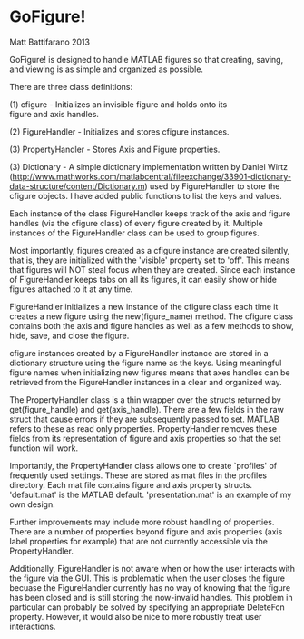 GoFigure!
=============

Matt Battifarano 
2013

GoFigure! is designed to handle MATLAB figures so that creating, 
saving, and viewing is as simple and organized as possible.

There are three class definitions:

  (1) cfigure 	      - Initializes an invisible figure and holds onto its  
                        figure and axis handles.

  (2) FigureHandler   - Initializes and stores cfigure instances.

  (3) PropertyHandler - Stores Axis and Figure properties.

  (3) Dictionary  	  - A simple dictionary implementation written by
                        Daniel Wirtz (http://www.mathworks.com/matlabcentral/fileexchange/33901-dictionary-data-structure/content/Dictionary.m)
                        used by FigureHandler to store the cfigure objects.
                        I have added public functions to list the keys and 
                        values.

Each instance of the class FigureHandler keeps track of the axis and figure
handles (via the cfigure class) of every figure created by it. Multiple 
instances of the FigureHandler class can be used to group figures. 

Most importantly, figures created as a cfigure instance
are created silently, that is, they are initialized with the 'visible' 
property set to 'off'. This means that figures will NOT steal focus when 
they are created. Since each instance of FigureHandler keeps tabs on all 
its figures, it can easily show or hide figures attached to it at any time.

FigureHandler initializes a new instance of the cfigure class each time it 
creates a new figure using the new(figure_name) method. The cfigure class 
contains both the axis and figure handles as well as a few methods to show, 
hide, save, and close the figure.
  
cfigure instances created by a FigureHandler instance are stored in a 
dictionary structure using the figure name as the keys. Using meaningful 
figure names when initializing new figures means that axes handles can be 
retrieved from the FigureHandler instances in a clear and organized way.

The PropertyHandler class is a thin wrapper over the structs returned by 
get(figure_handle) and get(axis_handle). There are a few fields in the 
raw struct that cause errors if they are subsequently passed to set. 
MATLAB refers to these as read only properties. PropertyHandler removes 
these fields from its representation of figure and axis properties so that 
the set function will work. 

Importantly, the PropertyHandler class allows one to create `profiles' of 
frequently used settings. These are stored as mat files in the profiles 
directory. Each mat file contains figure and axis property structs. 
'default.mat' is the MATLAB default. 'presentation.mat' is an example of my
own design.

Further improvements may include more robust handling of properties. There 
are a number of properties beyond figure and axis properties (axis label 
properties for example) that are not currently accessible via the 
PropertyHandler.

Additionally, FigureHandler is not aware when or how the user interacts 
with the figure via the GUI. This is problematic when the user closes the 
figure becuase the FigureHandler currently has no way of knowing that the
figure has been closed and is still storing the now-invalid handles.
This problem in particular can probably be solved by specifying an appropriate
DeleteFcn property. However, it would also be nice to more robustly treat user
interactions.
